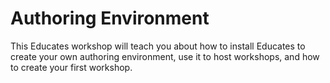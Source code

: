 # Authoring Environment

This Educates workshop will teach you about how to install Educates to create
your own authoring environment, use it to host workshops, and how to create your
first workshop.
